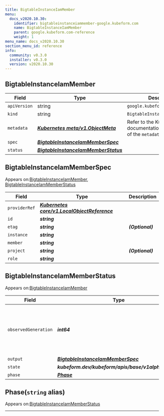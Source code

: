 ```yaml
---
title: BigtableInstanceIamMember
menu:
  docs_v2020.10.30:
    identifier: bigtableinstanceiammember-google.kubeform.com
    name: BigtableInstanceIamMember
    parent: google.kubeform.com-reference
    weight: 1
menu_name: docs_v2020.10.30
section_menu_id: reference
info:
  community: v0.3.0
  installer: v0.3.0
  version: v2020.10.30
---
```


## BigtableInstanceIamMember
| Field | Type | Description |
| ------ | ----- | ----------- |
| `apiVersion` | string | `google.kubeform.com/v1alpha1` |
|    `kind` | string | `BigtableInstanceIamMember` |
| `metadata` | ***[Kubernetes meta/v1.ObjectMeta](https://v1-18.docs.kubernetes.io/docs/reference/generated/kubernetes-api/v1.18/#objectmeta-v1-meta)***|Refer to the Kubernetes API documentation for the fields of the `metadata` field.|
| `spec` | ***[BigtableInstanceIamMemberSpec](#bigtableinstanceiammemberspec)***||
| `status` | ***[BigtableInstanceIamMemberStatus](#bigtableinstanceiammemberstatus)***||
## BigtableInstanceIamMemberSpec

Appears on:[BigtableInstanceIamMember](#bigtableinstanceiammember), [BigtableInstanceIamMemberStatus](#bigtableinstanceiammemberstatus)

| Field | Type | Description |
| ------ | ----- | ----------- |
| `providerRef` | ***[Kubernetes core/v1.LocalObjectReference](https://v1-18.docs.kubernetes.io/docs/reference/generated/kubernetes-api/v1.18/#localobjectreference-v1-core)***||
| `id` | ***string***||
| `etag` | ***string***| ***(Optional)*** |
| `instance` | ***string***||
| `member` | ***string***||
| `project` | ***string***| ***(Optional)*** |
| `role` | ***string***||
## BigtableInstanceIamMemberStatus

Appears on:[BigtableInstanceIamMember](#bigtableinstanceiammember)

| Field | Type | Description |
| ------ | ----- | ----------- |
| `observedGeneration` | ***int64***| ***(Optional)*** Resource generation, which is updated on mutation by the API Server.|
| `output` | ***[BigtableInstanceIamMemberSpec](#bigtableinstanceiammemberspec)***| ***(Optional)*** |
| `state` | ***kubeform.dev/kubeform/apis/base/v1alpha1.State***| ***(Optional)*** |
| `phase` | ***[Phase](#phase)***| ***(Optional)*** |
## Phase(`string` alias)

Appears on:[BigtableInstanceIamMemberStatus](#bigtableinstanceiammemberstatus)

---
